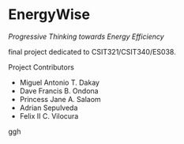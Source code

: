 # EnergyWise

_Progressive Thinking towards Energy Efficiency_

final project dedicated to CSIT321/CSIT340/ES038.

Project Contributors

<ul>
<li>Miguel Antonio T. Dakay</li>
<li>Dave Francis B. Ondona</li>
<li>Princess Jane A. Salaom</li>
<li>Adrian Sepulveda</li>
<li>Felix II C. Vilocura</li>
</ul>
ggh
